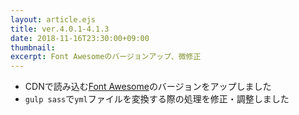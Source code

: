 ```yaml
---
layout: article.ejs
title: ver.4.0.1-4.1.3
date: 2018-11-16T23:30:00+09:00
thumbnail: 
excerpt: Font Awesomeのバージョンアップ、微修正
---
```


- CDNで読み込む<a href="https://fontawesome.com/">Font Awesome</a>のバージョンをアップしました
- `gulp sass`で`yml`ファイルを変換する際の処理を修正・調整しました